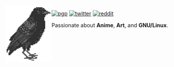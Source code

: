 <img align="left" src="https://github.com/xor/xor/blob/master/crow.png?raw=true">

[![pgp](https://img.shields.io/keybase/pgp/sid?style=flat-square&labelColor=313131&color=313131)](https://github.com) 
[![twitter](https://img.shields.io/badge/-@sid-313131?style=flat-square&labelColor=313131&logo=twitter&logoColor=white&color=313131)](https://twitter.com) 
[![reddit](https://img.shields.io/badge/-@sid-313131?style=flat-square&labelColor=313131&logo=Reddit&logoColor=white&color=313131)](https://reddit.com) 

Passionate about **Anime**, **Art**, and **GNU/Linux**. 
